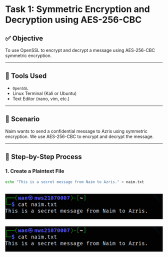# Task 1: Symmetric Encryption and Decryption using AES-256-CBC

## ✅ Objective

To use OpenSSL to encrypt and decrypt a message using AES-256-CBC symmetric encryption.

---

## 🔧 Tools Used

- `OpenSSL`
- Linux Terminal (Kali or Ubuntu)
- Text Editor (nano, vim, etc.)

---

## 🧪 Scenario

Naim wants to send a confidential message to Azris using symmetric encryption. We use AES-256-CBC to encrypt and decrypt the message.

---

## 🔐 Step-by-Step Process

### 1. Create a Plaintext File

```bash
echo "This is a secret message from Naim to Azris." > naim.txt
```
![alt text](<screenshot/Screenshot 2025-05-02 012127.png>)
---
![alt text](<screenshot/Screenshot 2025-05-02 012127.png>)